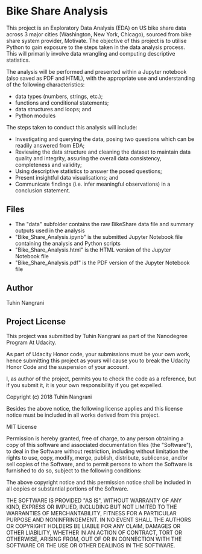 # Bike Share Analysis
This project is an Exploratory Data Analysis (EDA) on US bike share data across 3 major cities (Washington, New York, Chicago), sourced from bike share system provider, Motivate.
The objective of this project is to utilise Python to gain exposure to the steps taken in the data analysis process.
This will primarily involve data wrangling and computing descriptive statistics.

The analysis will be performed and presented within a Jupyter notebook (also saved as PDF and HTML), with the appropriate use and understanding of the following characteristics:
 - data types (numbers, strings, etc.);
 - functions and conditional statements;
 - data structures and loops; and
 - Python modules
 
 The steps taken to conduct this analysis will include:
  - Investigating and querying the data, posing two questions which can be readily answered from EDA;
  - Reviewing the data structure and cleaning the dataset to maintain data quality and integrity, assuring the overall data consistency, completeness and validity;
  - Using descriptive statistics to answer the posed questions;
  - Present insightful data visualisations; and
  - Communicate findings (i.e. infer meaningful observations) in a conclusion statement.
  
## Files
- The "data" subfolder contains the raw BikeShare data file and summary outputs used in the analysis
- "Bike_Share_Analysis.ipynb" is the submitted Jupyter Notebook file containing the analysis and Python scripts
- "Bike_Share_Analysis.html" is the HTML version of the Jupyter Notebook file
- "Bike_Share_Analysis.pdf" is the PDF version of the Jupyter Notebook file
 
## Author
Tuhin Nangrani
 
## Project License
 
This project was submitted by Tuhin Nangrani as part of the Nanodegree Program At Udacity.

As part of Udacity Honor code, your submissions must be your own work, hence
submitting this project as yours will cause you to break the Udacity Honor Code
and the suspension of your account.

I, as author of the project, permits you to check the code as a reference, but if
you submit it, it is your own responsibility if you get expelled.

Copyright (c) 2018 Tuhin Nangrani

Besides the above notice, the following license applies and this license notice
must be included in all works derived from this project.

MIT License

Permission is hereby granted, free of charge, to any person obtaining a copy
of this software and associated documentation files (the "Software"), to deal
in the Software without restriction, including without limitation the rights
to use, copy, modify, merge, publish, distribute, sublicense, and/or sell
copies of the Software, and to permit persons to whom the Software is
furnished to do so, subject to the following conditions:

The above copyright notice and this permission notice shall be included in all
copies or substantial portions of the Software.

THE SOFTWARE IS PROVIDED "AS IS", WITHOUT WARRANTY OF ANY KIND, EXPRESS OR
IMPLIED, INCLUDING BUT NOT LIMITED TO THE WARRANTIES OF MERCHANTABILITY,
FITNESS FOR A PARTICULAR PURPOSE AND NONINFRINGEMENT. IN NO EVENT SHALL THE
AUTHORS OR COPYRIGHT HOLDERS BE LIABLE FOR ANY CLAIM, DAMAGES OR OTHER
LIABILITY, WHETHER IN AN ACTION OF CONTRACT, TORT OR OTHERWISE, ARISING FROM,
OUT OF OR IN CONNECTION WITH THE SOFTWARE OR THE USE OR OTHER DEALINGS IN THE
SOFTWARE.
